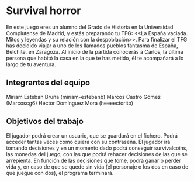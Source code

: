 # Survival horror
En este juego eres un alumno del Grado de Historia en la Universidad Complutense de Madrid, y estás preparando tu TFG: <<La España vaciada. Mitos y leyendas y su relación con la despoblación>>. Para finalizar el TFG has decidido viajar a uno de los llamados pueblos fantasma de España, Belchite, en Zaragoza.  Al inicio de la partida conocerás a Carlos, la última persona que habitó la casa en la que te has metido, él te acompañará a lo largo de tu aventura.  

## Integrantes del equipo

Miriam Esteban Bruña (miriam-estebanb) 
Marcos Castro Gómez (Marcoscg6) 
Héctor Domínguez Mora (heeeectorito)


## Objetivos del trabajo
El jugador podrá crear un usuario, que se guardará en el fichero. Podrá acceder tantas veces como quiera con su contraseña.
El jugador irá tomando decisiones y en un momento dado podrá conseguir survivalcoins, las monedas del juego, con las que podrá rehacer decisiones de las que se arrepienta.
En función de las decisiones que tome, podrá ganar o perder vida y, en caso de que se quede sin vida (el personaje o los dos en caso de que juegue con dos), el programa terminará.  


